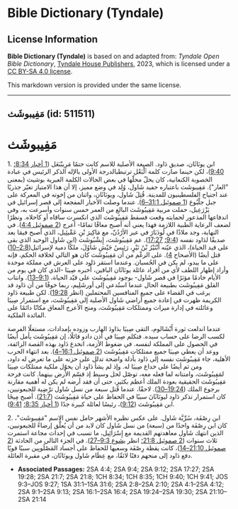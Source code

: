 # Bible Dictionary (Tyndale)

## License Information

**Bible Dictionary (Tyndale)** is based on and adapted from: _Tyndale Open Bible Dictionary_, [Tyndale House Publishers](https://tyndaleopenresources.com/), 2023, which is licensed under a [CC BY-SA 4.0 license](https://creativecommons.org/licenses/by-sa/4.0/legalcode.en).

This markdown version is provided under the same license.



--------------------------------

## مَفِيبوشَث (id: 511511)

مَفِيبوشَث
==========

1\. ابن يونَاثَان، صديق دَاود. الصيغة الأصلية للاسم كانت حتمًا مَرِيبْبَعَل ([1 أخبار 8:34؛](https://ref.ly/1Chr8:34) [9:40](https://ref.ly/1Chr9:40))، لكن حينما صارت كلمة ٱلْبَعْل ترتبطبالدرجة الأولى بالإله الذكر الرئيس في عبادة الخصوبة الكنعانية، كان يحلّ محلّها في بعض الحالات الكلمة العبرية بوشيث (بمعنى "العار"). مَفِيبوشَث باعتباره حفيد شَاول، وُلِد في وضع مميز، إلا أن هذا الامتياز تغيّر جذريًا عند اجتياح الفلسطينيون للمدينة. قُتِلَ شَاول، ويونَاثَان، واثنان من إخوته في المعركة على جبل جلْبُوع ([1 صموئيل 31:1–6](https://ref.ly/1Sam31:1-1Sam31:6)). عندما وصلت الأخبار المفجعة إلى قصر إسرائيل في يَزْرَعِيل، حملت مربية مَفِيبُوشَث البالغ من العمر خمس سنوات وأسرعت به، وفي اندفاعها المذعور لحمايته وقعت فسقط مَفِيبُوشَث الذي انكسرت ساقاه أو كاحلاه. ونظرًا لضعف الرعاية الطبية اللازمة فهذا يعني أنه أصبح معاقًا تمامًا\- أعرج ([2 صموئيل 4:4](https://ref.ly/2Sam4:4)). في النهاية، وجد ملاذًا في لُودَبَارَ في عبر الأرْدُنّ، مع مَاكِيرَ بْنِ عَمِّيئِيل، الذي أصبح فيمَا بعد صديقًا لدَاود نفسه ([9:4؛](https://ref.ly/2Sam9:4) [17:27](https://ref.ly/2Sam17:27)). عم مَفِيبُوشَث، إِيشْبُوشَث (ابن شَاول الوحيد الذي بقي على قيد الحياة)، الذي عيّنه أَبْنَيْرُ بْنُ نَيْرٍ، رَئِيسُ جَيْشِ شَاوُلَ، ملكًا دمية لإسرائيل([2:8–10](https://ref.ly/2Sam2:8-2Sam2:10)) قتل أيضًا (الأصحاح [4](https://ref.ly/2Sam4:1-2Sam4:12)). على الرغْم من أن مَفِيبُوشَث كان هو التالي لخلافة الحكم، فإنه على ما يبدو، لم يكن في الحُسبان. وعندما استقر دَاود على العرش في مملكة موحدة وأراد إظهار اللطف لأي من أفراد عائلة يونَاثَان الباقين، أُخبره صِيبَا \-الذي كان في يوم من الأيام خادمًا مؤثرًا في قصر شَاول\- بوجود مَفِيبُوشَث على قيّد الحياة، ([9:1–13](https://ref.ly/2Sam9:1-2Sam9:13)). وانتاب القلق مَفِيبُوشَث بطبيعة الحال عندما استُدعي إلى أورشَلِيم، ربما خوفًا من أن دَاود قد يرغب في القضاء على جميع المنافسين المحتملين (انظر [19:28](https://ref.ly/2Sam19:28)). لكن طبيعة دَاود الكريمة ظهرت في إعادة جميع أراضي شَاول الأصلية إلى مَفِيبُوشَث، مع استمرار صِيبَا وعائلته في إدارة ميراث وممتلكات مَفِيبُوشَث، ومنح الأعرج المعاق مكانًا دائمًا على المائدة الملكية.

عندما اندلعت ثورة أَبْشَالوم، التقى صِيبَا بدَاودَ الهارب وزوده بإمدادات، مستغلًا الفرصة لكسب الرضا على حساب سيده. فتكلم صِيبَا في أذن دادو قائلًا، إن مَفِيبُوشَث يأمل أيضًا في الحصول على المملكة لنفسه. في ضغوط الأزمة، انخدع دَاود بهذه القصة الزائفة، ووعد أن يعطي صِيبَا جميع ممتلكات مَفِيبُوشَث ([2 صموئيل 16:1–4](https://ref.ly/2Sam16:1-2Sam16:4)). بعد انتهاء الحرب الأهلية، جاء مَفِيبُوشَث نفسه إلى دَاود بأدلة واضحة تدلل على حزنه على ما تعرض له داود، ومن ثم أيضًا على خداع صِيبَا له. وإذ لم يشأ دَاود أن يحوّل ملكية ‏ممتلكات‏ صِيبَا لمَفِيبُوشَث، وامتنانه لما فعله معه، توصّل لحل وسيط إذ قسّم الأرض بينهما. كانت فرحة مَفِيبُوشَث الحقيقية بعودة الملك أعظم بكثير، حتى أن فقد أرضه لم يكن له أهمية مقارنة برجوع الملك ([19:24–30](https://ref.ly/2Sam19:24-2Sam19:30)). لاحقًا، عندما قُتل سبعة من نسل شَاول ترْضِية للجبعونيين، كان استمرار تذكر دَاود ليونَاثَانَ سببًا في الحفاظ على حياة مَفِيبُوشَث ([21:7](https://ref.ly/2Sam21:7)). أصبح مِيخَا ابن مَفِيبُوشَث ([9:12](https://ref.ly/2Sam9:12))، رئيسًا لعائلة كبيرة جدًا ([1 أخبار 8:35؛](https://ref.ly/1Chr8:35) [9:41](https://ref.ly/1Chr9:41)).

2\. ابن رِصْفَة، سُرِّيَّة شَاول. على عكس نظيره الأشهر حامل نفس الاسم "مَفِيبوشَث"، كان ابن رِصْفَة واحدًا من (سبعة) من نسل شَاول كان لابد من أن يُعلَّق إرضاءً للجبعونيين، الذين انتهك شَاول معاهدتهم القديمة مع إِسْرَائِيل، ما تسبب في إحداث مجاعة استمرت ثلاث سنوات ([2 صموئيل 21:8؛](https://ref.ly/2Sam21:8) انظر [يشوع 9:3–27](https://ref.ly/Josh9:3-Josh9:27)). في الجزء التالي من الحادثة ([2 صموئيل 21:10–14](https://ref.ly/2Sam21:10-2Sam21:14))، كانت يقظة رِصْفَة وسعيها للحفاظ على أجساد المَصْلُوبِين سببًا قويًا دفع دَاود إلى منحهم دفنًا لائقًا، مع عِظَام شَاول ويونَاثَان، في مقبرة العائلة.

* **Associated Passages:** 2SA 4:4; 2SA 9:4; 2SA 9:12; 2SA 17:27; 2SA 19:28; 2SA 21:7; 2SA 21:8; 1CH 8:34; 1CH 8:35; 1CH 9:40; 1CH 9:41; JOS 9:3–JOS 9:27; 1SA 31:1–1SA 31:6; 2SA 2:8–2SA 2:10; 2SA 4:1–2SA 4:12; 2SA 9:1–2SA 9:13; 2SA 16:1–2SA 16:4; 2SA 19:24–2SA 19:30; 2SA 21:10–2SA 21:14

